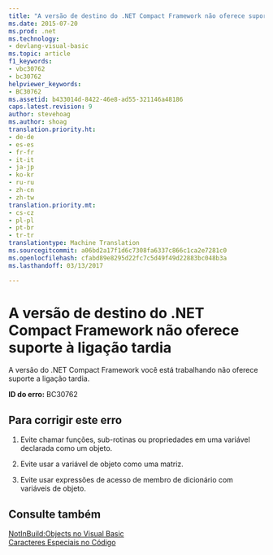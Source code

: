 ```yaml
---
title: "A versão de destino do .NET Compact Framework não oferece suporte à ligação tardia | Documentos do Microsoft"
ms.date: 2015-07-20
ms.prod: .net
ms.technology:
- devlang-visual-basic
ms.topic: article
f1_keywords:
- vbc30762
- bc30762
helpviewer_keywords:
- BC30762
ms.assetid: b433014d-8422-46e8-ad55-321146a48186
caps.latest.revision: 9
author: stevehoag
ms.author: shoag
translation.priority.ht:
- de-de
- es-es
- fr-fr
- it-it
- ja-jp
- ko-kr
- ru-ru
- zh-cn
- zh-tw
translation.priority.mt:
- cs-cz
- pl-pl
- pt-br
- tr-tr
translationtype: Machine Translation
ms.sourcegitcommit: a06bd2a17f1d6c7308fa6337c866c1ca2e7281c0
ms.openlocfilehash: cfabd89e8295d22fc7c5d49f49d22883bc048b3a
ms.lasthandoff: 03/13/2017

---
```

# <a name="the-targeted-version-of-the-net-compact-framework-does-not-support-latebinding"></a>A versão de destino do .NET Compact Framework não oferece suporte à ligação tardia
A versão do .NET Compact Framework você está trabalhando não oferece suporte a ligação tardia.  
  
 **ID do erro:** BC30762  
  
## <a name="to-correct-this-error"></a>Para corrigir este erro  
  
1.  Evite chamar funções, sub-rotinas ou propriedades em uma variável declarada como um objeto.  
  
2.  Evite usar a variável de objeto como uma matriz.  
  
3.  Evite usar expressões de acesso de membro de dicionário com variáveis de objeto.  
  
## <a name="see-also"></a>Consulte também  
 [NotInBuild:Objects no Visual Basic](http://msdn.microsoft.com/en-us/85bd757a-a19e-45e1-af89-d68765f5ee3c)   
 [Caracteres Especiais no Código](../../visual-basic/programming-guide/program-structure/special-characters-in-code.md)
